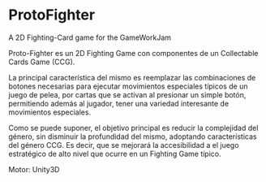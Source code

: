 # ProtoFighter
A 2D Fighting-Card game for the GameWorkJam

Proto-Fighter es un 2D Fighting Game con componentes de un Collectable Cards Game (CCG).

La principal característica del mismo es reemplazar las combinaciones de botones necesarias para ejecutar movimientos especiales 
típicos de un juego de pelea, por cartas que se activan al presionar un simple botón, permitiendo además al jugador, tener una 
variedad interesante de movimientos especiales.

Como se puede suponer, el objetivo principal es reducir la complejidad del género, sin disminuir la profundidad del mismo, adoptando 
características del género CCG. Es decir, que se mejorará la accesibilidad a el juego estratégico de alto nivel que ocurre en un 
Fighting Game típico.

Motor: Unity3D
